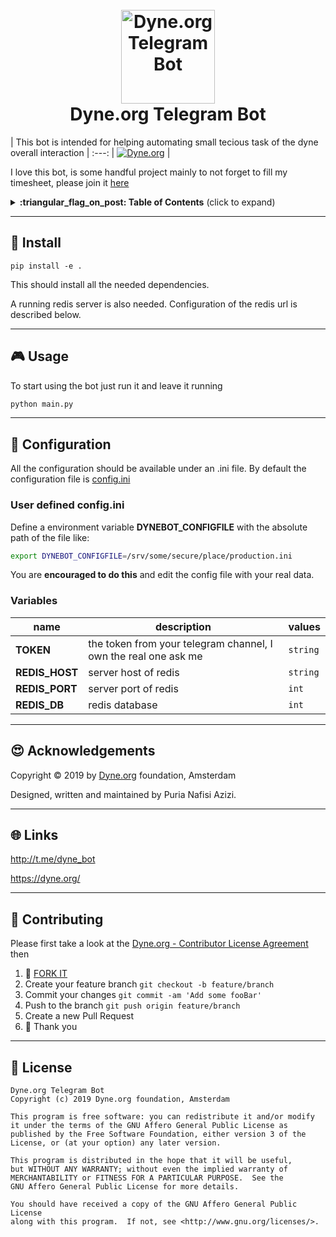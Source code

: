 <h1 align="center">
  <br>
    <a href="http://t.me/dyne_bot">
      <img src="https://www.dyne.org/wp-content/uploads/2011/09/moebius-band.png" width="150" alt="Dyne.org Telegram Bot">
    </a>
  <br>
  Dyne.org Telegram Bot
  <br>
</h1>

| This bot is intended for helping automating small tecious task of the dyne overall interaction |
:---:
| [![Dyne.org](https://img.shields.io/badge/%3C%2F%3E%20with%20%E2%9D%A4%20by-Dyne.org-blue.svg)](https://dyne.org) |

I love this bot, is some handful project mainly to not forget to fill my timesheet, please join it [here](http://t.me/dyne_bot)

<details>
 <summary><strong>:triangular_flag_on_post: Table of Contents</strong> (click to expand)</summary>

* [Install](#floppy_disk-install)
* [Usage](#video_game-usage)
* [Configuration](#wrench-configuration)
* [Acknowledgements](#heart_eyes-acknowledgements)
* [Links](#globe_with_meridians-links)
* [Contributing](#busts_in_silhouette-contributing)
* [License](#briefcase-license)
</details>

***
## :floppy_disk: Install
```pip install -e .```

This should install all the needed dependencies.

A running redis server is also needed. Configuration of the redis url is described below.

***
## :video_game: Usage

To start using the bot just run it and leave it running

```bash
python main.py
```


***
## :wrench: Configuration

All the configuration should be available under an .ini file.
By default the configuration file is [config.ini](config.ini)

### User defined config.ini
Define a environment variable **DYNEBOT_CONFIGFILE** with the absolute path of the file like:

```bash
export DYNEBOT_CONFIGFILE=/srv/some/secure/place/production.ini
```

You are **encouraged to do this** and edit the config file with your real data.


### Variables

| name | description | values | 
| --- | --- | --- |
| **TOKEN** | the token from your telegram channel, I own the real one ask me | `string` |
| **REDIS_HOST** | server host of redis | `string` |
| **REDIS_PORT** | server port of redis | `int` |
| **REDIS_DB** | redis database | `int` |



***
## :heart_eyes: Acknowledgements

Copyright :copyright: 2019 by [Dyne.org](https://www.dyne.org) foundation, Amsterdam

Designed, written and maintained by Puria Nafisi Azizi.


***
## :globe_with_meridians: Links

http://t.me/dyne_bot

https://dyne.org/


***
## :busts_in_silhouette: Contributing

Please first take a look at the [Dyne.org - Contributor License Agreement](CONTRIBUTING.md) then

1.  :twisted_rightwards_arrows: [FORK IT](https://github.com/puria/README/fork)
2.  Create your feature branch `git checkout -b feature/branch`
3.  Commit your changes `git commit -am 'Add some fooBar'`
4.  Push to the branch `git push origin feature/branch`
5.  Create a new Pull Request
6.  :pray: Thank you


***
## :briefcase: License

    Dyne.org Telegram Bot
    Copyright (c) 2019 Dyne.org foundation, Amsterdam
    
    This program is free software: you can redistribute it and/or modify
    it under the terms of the GNU Affero General Public License as
    published by the Free Software Foundation, either version 3 of the
    License, or (at your option) any later version.
    
    This program is distributed in the hope that it will be useful,
    but WITHOUT ANY WARRANTY; without even the implied warranty of
    MERCHANTABILITY or FITNESS FOR A PARTICULAR PURPOSE.  See the
    GNU Affero General Public License for more details.
    
    You should have received a copy of the GNU Affero General Public License
    along with this program.  If not, see <http://www.gnu.org/licenses/>.